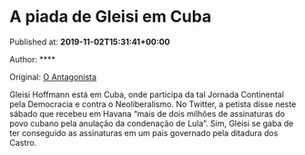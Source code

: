 
# A piada de Gleisi em Cuba

Published at: **2019-11-02T15:31:41+00:00**

Author: ****

Original: [O Antagonista](https://www.oantagonista.com/brasil/a-piada-de-gleisi-em-cuba/)

Gleisi Hoffmann está em Cuba, onde participa da tal Jornada Continental pela Democracia e contra o Neoliberalismo.
No Twitter, a petista disse neste sábado que recebeu em Havana “mais de dois milhões de assinaturas do povo cubano pela anulação da condenação de Lula”.
Sim, Gleisi se gaba de ter conseguido as assinaturas em um país governado pela ditadura dos Castro.
